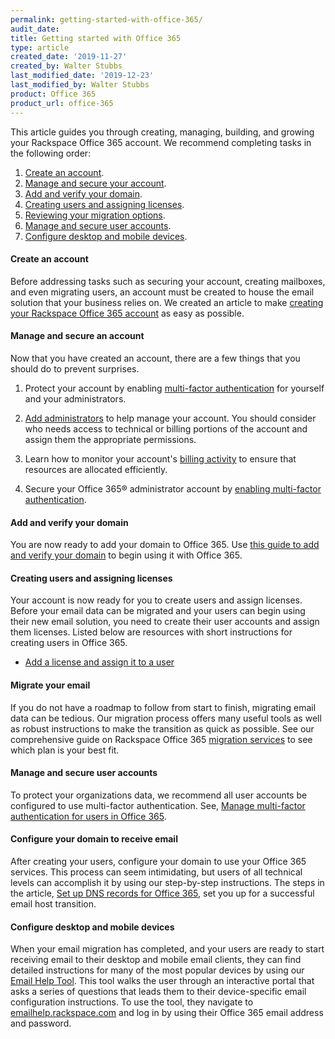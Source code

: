 ```yaml
---
permalink: getting-started-with-office-365/
audit_date:
title: Getting started with Office 365
type: article
created_date: '2019-11-27'
created_by: Walter Stubbs
last_modified_date: '2019-12-23'
last_modified_by: Walter Stubbs
product: Office 365
product_url: office-365
---
```


This article guides you through creating, managing, building, and growing your Rackspace Office 365 account. We recommend completing tasks in the following order:

1. [Create an account](#create-an-account).
2. [Manage and secure your account](#manage-and-secure-an-account).
3. [Add and verify your domain](#add-and-verify-your-domain).
4. [Creating users and assigning licenses](#creating-users-and-assigning-licenses).
5. [Reviewing your migration options](#migrate-your-email).
6. [Manage and secure user accounts](#manage-and-secure-user-accounts).
7. [Configure desktop and mobile devices](#configure-desktop-and-mobile-devices).

#### Create an account

Before addressing tasks such as securing your account, creating mailboxes, and even migrating users, an account must be created to house the email solution that your business relies on. We created an article to make [creating your Rackspace Office 365 account](/how-to/sign-up-for-rackspace-services/#office-365) as easy as possible.

#### Manage and secure an account

Now that you have created an account, there are a few things that you should do to prevent surprises.

1. Protect your account by enabling [multi-factor authentication](/how-to/multi-factor-authentication-from-the-cloud-control-panel/) for yourself and your administrators.

2. [Add administrators](/how-to/manage-email-administrators-with-the-cloud-office-control-panel/#add-an-administrator) to help manage your account. You should consider who needs access to technical or billing portions of the account and assign them the appropriate permissions.

3. Learn how to monitor your account's [billing activity](/how-to/view-invoice-history-cloud-office-control-panel/) to ensure that resources are allocated efficiently.

4. Secure your Office 365&reg; administrator account by [enabling multi-factor authentication](/how-to/manage-multi-factor-authentication-for-users-in-office-365/).

#### Add and verify your domain

You are now ready to add your domain to Office 365. Use [this guide to add and verify your domain](/how-to/add-a-domain-in-office-365/) to begin using it with Office 365.

#### Creating users and assigning licenses

Your account is now ready for you to create users and assign licenses. Before your email data can be migrated and your users can begin using their new email solution, you need to create their user accounts and assign them licenses. Listed below are resources with short instructions for creating users in Office 365.

  - [Add a license and assign it to a user](/how-to/add-an-office-365-license/)

#### Migrate your email

If you do not have a roadmap to follow from start to finish, migrating email data can be tedious. Our migration process offers many useful tools as well as robust instructions to make the transition as quick as possible. See our comprehensive guide on Rackspace Office 365 [migration services](/how-to/email-migration-services/) to see which plan is your best fit.

#### Manage and secure user accounts

To protect your organizations data, we recommend all user accounts be configured to use multi-factor authentication. See, [Manage multi-factor authentication for users in Office 365](/how-to/manage-multi-factor-authentication-for-users-in-office-365/).

#### Configure your domain to receive email

After creating your users, configure your domain to use your Office 365 services. This process can seem intimidating, but users of all technical levels can accomplish it by using our step-by-step instructions. The steps in the article, [Set up DNS records for Office 365](/how-to/configure-dns-for-office-365-services/), set you up for a successful email host transition.

#### Configure desktop and mobile devices

When your email migration has completed, and your users are ready to start receiving email to their desktop and mobile email clients, they can find detailed instructions for many of the most popular devices by using our [Email Help Tool](https://emailhelp.rackspace.com). This tool walks the user through an interactive portal that asks a series of questions that leads them to their device-specific email configuration instructions. To use the tool, they navigate to [emailhelp.rackspace.com](https://emailhelp.rackspace.com) and log in by using their Office 365 email address and password.
